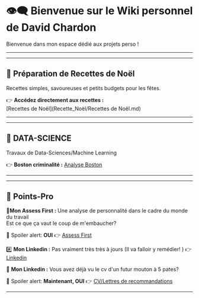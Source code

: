 

# 👁‍🗨 **Bienvenue sur le Wiki personnel de David Chardon**

Bienvenue dans mon espace dédié aux projets perso !

---

---

## 🥞 **Préparation de Recettes de Noël**  

Recettes simples, savoureuses et petits budgets pour les fêtes.  

👉 **Accédez directement aux recettes :**  
[Recettes de Noël](Recette_Noël/Recettes de Noël.md)

---

---
## 💽 **DATA-SCIENCE**  

Travaux de Data-Sciences/Machine Learning  

👉 **Boston criminalité :**
[Analyse Boston](Data_Science/Analyse_boston)

---

---
## 🧾 **Points-Pro**  



🦄**Mon Assess First :** 
Une analyse de personnalité dans le cadre du monde du travail  
Est ce que ça vaut le coup de m'embaucher? 

🧲 Spoiler alert: **OUI**
👉 [Assess First](https://my.assessfirst.com/public/profile/wvqj2aow-david-chardon?lang=fr-FR)

#️⃣ **Mon Linkedin :** 
Pas vraiment très très à jours (Il va falloir y remédier! )
👉 [Linkedin](https://www.linkedin.com/in/chardon-david-730030104/)


📜 **Mon Linkedin :**
Vous avez déjà vu le cv d'un futur mouton à 5 pates? 

🧲 Spoiler alert: **Maintenant, OUI**
👉 [CV/Lettres de recommandations](Wiki_propre/Pro/Papiers_pro)

___
